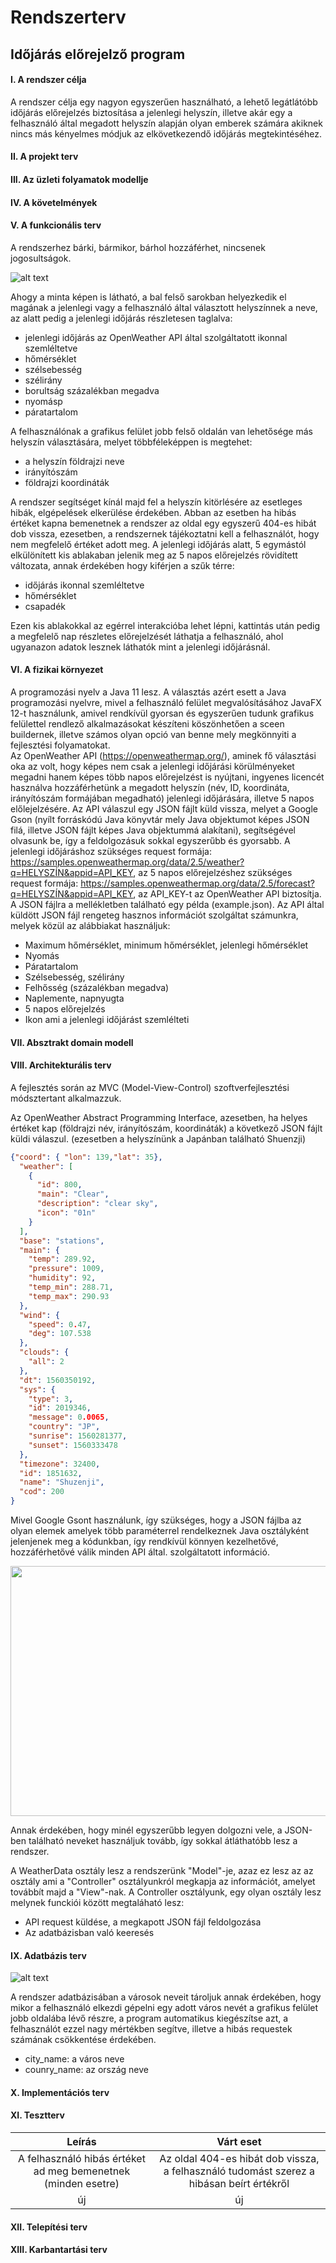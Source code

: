 # Rendszerterv

Időjárás előrejelző program
-----

#### I. A rendszer célja

A rendszer célja egy nagyon egyszerűen használható, a lehető legátlátóbb időjárás előrejelzés biztosítása a jelenlegi helyszín, illetve akár egy a felhasználó által megadott helyszín alapján olyan emberek számára akiknek nincs más kényelmes módjuk az elkövetkezendő időjárás megtekintéséhez.

#### II. A projekt terv

#### III. Az üzleti folyamatok modellje

#### IV. A követelmények

#### V. A funkcionális terv

A rendszerhez bárki, bármikor, bárhol hozzáférhet, nincsenek jogosultságok. 

![alt text](https://raw.githubusercontent.com/zengovari/DEB_2019_1_3_Tacsko/master/terv.png "Terv")

Ahogy a minta képen is látható, a bal felső sarokban helyezkedik el magának a jelenlegi vagy a felhasználó által választott helyszínnek a neve, az alatt pedig a jelenlegi időjárás részletesen taglalva:

- jelenlegi időjárás az OpenWeather API által szolgáltatott ikonnal szemléltetve
- hőmérséklet
- szélsebesség
- szélirány
- borultság százalékban megadva
- nyomásp
- páratartalom

A felhasználónak a grafikus felület jobb felső oldalán van lehetősége más helyszín választására, melyet többféleképpen is megtehet: 
- a helyszín földrajzi neve
- irányítószám
- földrajzi koordináták

A rendszer segítséget kínál majd fel a helyszín kitörlésére az esetleges hibák, elgépelések elkerülése érdekében. Abban az esetben ha hibás értéket kapna bemenetnek a rendszer az oldal egy egyszerű 404-es hibát dob vissza, ezesetben, a rendszernek tájékoztatni kell a felhasználót, hogy nem megfelelő értéket adott meg.
A jelenlegi időjárás alatt, 5 egymástól elkülönített kis ablakaban jelenik meg az 5 napos előrejelzés rövidített változata, annak érdekében hogy kiférjen a szűk térre:
- időjárás ikonnal szemléltetve 
- hőmérséklet 
- csapadék

Ezen kis ablakokkal az egérrel interakcióba lehet lépni, kattintás után pedig a megfelelő nap részletes előrejelzését láthatja a felhasználó, ahol ugyanazon adatok lesznek láthatók mint a jelenlegi időjárásnál.

#### VI. A fizikai környezet

A programozási nyelv a Java 11 lesz. A választás azért esett a Java programozási nyelvre, mivel a felhasználó felület megvalósításához JavaFX 12-t használunk, amivel rendkívül gyorsan és egyszerűen tudunk grafikus felülettel rendlező alkalmazásokat készíteni köszönhetően a sceen buildernek, illetve számos olyan opció van benne mely megkönnyiti a fejlesztési folyamatokat.  
Az OpenWeather API (https://openweathermap.org/), aminek fő választási oka az volt, hogy képes nem csak a jelenlegi időjárási körülményeket megadni hanem képes több napos előrejelzést is nyújtani,
 ingyenes licencét használva hozzáférhetünk a megadott helyszín (név, ID, koordináta, irányítószám formájában megadható) jelenlegi időjárására, illetve 5 napos előlejelzésére. Az API válaszul egy JSON fájlt küld vissza, melyet a Google Gson (nyílt forráskódú Java könyvtár mely Java objektumot képes JSON filá, illetve JSON fájlt képes Java objektummá alakítani), segítségével olvasunk be,
 így a feldolgozásuk sokkal egyszerűbb és gyorsabb. 
 A jelenlegi időjáráshoz szükséges request formája: https://samples.openweathermap.org/data/2.5/weather?q=HELYSZÍN&appid=API_KEY,
az 5 napos előrejelzéshez szükséges request formája: https://samples.openweathermap.org/data/2.5/forecast?q=HELYSZÍN&appid=API_KEY,
az API_KEY-t az OpenWeather API biztosítja. A JSON fájlra a mellékletben található egy példa (example.json).
Az API által küldött JSON fájl rengeteg hasznos információt szolgáltat számunkra, melyek közül az alábbiakat használjuk:
- Maximum hőmérséklet, minimum hőmérséklet, jelenlegi hőmérséklet
- Nyomás
- Páratartalom
- Szélsebesség, szélirány
- Felhősség (százalékban megadva)
- Naplemente, napnyugta
- 5 napos előrejelzés
- Ikon ami a jelenlegi időjárást szemlélteti

#### VII. Absztrakt domain modell

#### VIII. Architekturális terv

A fejlesztés során az MVC (Model-View-Control) szoftverfejlesztési módsztertant alkalmazzuk.


Az OpenWeather Abstract Programming Interface, azesetben, ha helyes értéket kap (földrajzi név, irányítószám, koordináták) a következő JSON fájlt küldi válaszul. (ezesetben a helyszínünk a Japánban található Shuenzji) 

```json
{"coord": { "lon": 139,"lat": 35},
  "weather": [
    {
      "id": 800,
      "main": "Clear",
      "description": "clear sky",
      "icon": "01n"
    }
  ],
  "base": "stations",
  "main": {
    "temp": 289.92,
    "pressure": 1009,
    "humidity": 92,
    "temp_min": 288.71,
    "temp_max": 290.93
  },
  "wind": {
    "speed": 0.47,
    "deg": 107.538
  },
  "clouds": {
    "all": 2
  },
  "dt": 1560350192,
  "sys": {
    "type": 3,
    "id": 2019346,
    "message": 0.0065,
    "country": "JP",
    "sunrise": 1560281377,
    "sunset": 1560333478
  },
  "timezone": 32400,
  "id": 1851632,
  "name": "Shuzenji",
  "cod": 200
}

```

Mivel Google Gsont használunk, így szükséges, hogy a JSON fájlba az olyan elemek amelyek több paraméterrel rendelkeznek Java osztályként jelenjenek meg a kódunkban, így rendkívül könnyen kezelhetővé, hozzáférhetővé válik minden API által. szolgáltatott információ.

<img src="https://raw.githubusercontent.com/zengovari/DEB_2019_1_3_Tacsko/master/WeatherData.png" width="600" height="400" />

Annak érdekében, hogy minél egyszerűbb legyen dolgozni vele, a JSON-ben található neveket használjuk tovább, így sokkal átláthatóbb lesz a rendszer. 

A WeatherData osztály lesz a rendszerünk "Model"-je, azaz ez lesz az az osztály ami a "Controller" osztályunkról megkapja az információt, amelyet továbbít majd a "View"-nak. 
A Controller osztályunk, egy olyan osztály lesz melynek funckiói között megtaláható lesz: 
- API request küldése, a megkapott JSON fájl feldolgozása
- Az adatbázisban való keeresés

#### IX. Adatbázis terv

![alt text](https://raw.githubusercontent.com/zengovari/DEB_2019_1_3_Tacsko/master/cities.png "Cities")

A rendszer adatbázisában a városok neveit tároljuk annak érdekében, hogy mikor a felhasználó elkezdi gépelni egy adott város nevét a grafikus felület jobb oldalába lévő részre, a program automatikus kiegészítse azt, a felhasználót ezzel nagy mértékben segítve, illetve a  hibás requestek számának csökkentése érdekében.

- city_name: a város neve
- counry_name: az ország neve

#### X. Implementációs terv

#### XI. Tesztterv

| Leírás        									|  Várt eset    | 
| :-------------:									|:-------------:| 
| A felhasználó hibás értéket ad meg bemenetnek (minden esetre)     | Az oldal 404-es hibát dob vissza, a felhasználó tudomást szerez a hibásan beírt értékről |
| új    									| új   |   

#### XII. Telepítési terv

#### XIII. Karbantartási terv
